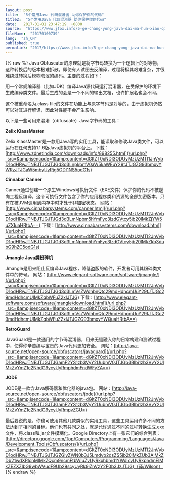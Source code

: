 ```yaml
---
layout: post
title:  "5个常用Java 代码混淆器 助你保护你的代码"
title2:  "5个常用Java 代码混淆器 助你保护你的代码"
date:   2017-01-01 23:47:19  +0800
source:  "https://www.jfox.info/5-ge-chang-yong-java-dai-ma-hun-xiao-qi-zhu-ni-bao-hu-ni-de-dai-ma.html"
fileName:  "20170100739"
lang:  "zh_CN"
published: true
permalink: "2017/https://www.jfox.info/5-ge-chang-yong-java-dai-ma-hun-xiao-qi-zhu-ni-bao-hu-ni-de-dai-ma.html"
---
```

{% raw %}
Java Obfuscator的原理就是将字节码转换为一个逻辑上的对等物，这种转换后的版本极难拆散。即使有人试图去反编译，过程将极其艰难复杂，并很难绕过转换后模糊晦涩的编码。主要的过程如下：

用一个常规编译器（比如JDK）编译Java源代码运行混淆器，在受保护的环境下生成编译类文件。最后生成的会是一个不同的输出文档，也许扩展名也会不同。

这个被重命名为.class file的文件在功能上与原字节码是对等的，由于虚拟机仍然可以对其进行解译，因此对性能不会产生影响。

以下是一些可用来混淆（obfuscate）Java字节码的工具：

**Zelix KlassMaster**

Zelix KlassMaster是一款用Java写的实用工具，能读取和修改Java类文件，可以运行在任何支持1.1.6版Java虚拟机的平台上。
下载：[http://www.zdnetindia.com/downloads/info/898255.html](/url.php?_src=&amp;isencode=1&amp;content=dGltZT0xNDI3ODUyMzUzMTI1JnVybD1odHRwJTNBJTJGJTJGd3d3LnpkbmV0aW5kaWEuY29tJTJGZG93bmxvYWRzJTJGaW5mbyUyRjg5ODI1NS5odG1s)

**Cinnabar Canner**

Canner通过创建一个原生Windows可执行文件（EXE文件）保护你的代码不被逆向工程反编译，这个可执行文件包含了你的应用程序类和资源的全部加密版本，只有在被JVM调用到内存中时才处于非加密状态。
网站：[http://www.cinnabarsystems.com/canner.html](/url.php?_src=&amp;isencode=1&amp;content=dGltZT0xNDI3ODUyMzUzMTI2JnVybD1odHRwJTNBJTJGJTJGd3d3LmNpbm5hYmFyc3lzdGVtcy5jb20lMkZjYW5uZXIuaHRtbA==)
下载：[http://www.cinnabarsystems.com/download.html](/url.php?_src=&amp;isencode=1&amp;content=dGltZT0xNDI3ODUyMzUzMTI2JnVybD1odHRwJTNBJTJGJTJGd3d3LmNpbm5hYmFyc3lzdGVtcy5jb20lMkZkb3dubG9hZC5odG1s)

**Jmangle Java类粉碎机**

Jmangle是用来阻止反编译Java程序，降低盗版的软件，开发者可用其粉碎类文件中的符号。
网站：[http://www.elegant-software.com/software/jmangle/](/url.php?_src=&amp;isencode=1&amp;content=dGltZT0xNDI3ODUyMzUzMTI2JnVybD1odHRwJTNBJTJGJTJGd3d3LmVsZWdhbnQtc29mdHdhcmUuY29tJTJGc29mdHdhcmUlMkZqbWFuZ2xlJTJG)
下载：[http://www.elegant-software.com/software/jmangle/download.html](/url.php?_src=&amp;isencode=1&amp;content=dGltZT0xNDI3ODUyMzUzMTI2JnVybD1odHRwJTNBJTJGJTJGd3d3LmVsZWdhbnQtc29mdHdhcmUuY29tJTJGc29mdHdhcmUlMkZqbWFuZ2xlJTJGZG93bmxvYWQuaHRtbA==)

**RetroGuard**

JavaGuard是一款通用的字节码混淆器，用来无缝融入你的日常构建和测试过程中，使得你辛苦编写宝贵的Java代码更加安全。
网站：[http://java-source.net/open-source/obfuscators/javaguard](/url.php?_src=&amp;isencode=1&amp;content=dGltZT0xNDI3ODUyMzUzMTI2JnVybD1odHRwJTNBJTJGJTJGamF2YS1zb3VyY2UubmV0JTJGb3Blbi1zb3VyY2UlMkZvYmZ1c2NhdG9ycyUyRmphdmFndWFyZA==)

**JODE**

JODE是一款含Java解码器和优化器的java包。
网站：[http://java-source.net/open-source/obfuscators/jode](/url.php?_src=&amp;isencode=1&amp;content=dGltZT0xNDI3ODUyMzUzMTI2JnVybD1odHRwJTNBJTJGJTJGamF2YS1zb3VyY2UubmV0JTJGb3Blbi1zb3VyY2UlMkZvYmZ1c2NhdG9ycyUyRmpvZGU=)

最后要说的是，你也可使用其他几款类似的实用工具，这些工具运用许多不同的方法达到了相同的目标。他们也有共同之处，就是允许通过不同的过程转换生成.exe文件，将.class和.jar文件模糊化。Google Directory上有一张它们的综合列表：
[http://directory.google.com/Top/Computers/Programming/Languages/Java/Development_Tools/Obfuscators/](/url.php?_src=&amp;isencode=1&amp;content=dGltZT0xNDI3ODUyMzUzMTI2JnVybD1odHRwJTNBJTJGJTJGZGlyZWN0b3J5Lmdvb2dsZS5jb20lMkZUb3AlMkZDb21wdXRlcnMlMkZQcm9ncmFtbWluZyUyRkxhbmd1YWdlcyUyRkphdmElMkZEZXZlbG9wbWVudF9Ub29scyUyRk9iZnVzY2F0b3JzJTJG)（译/Wilson）
{% endraw %}